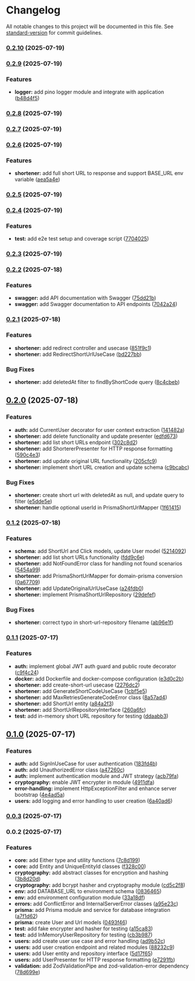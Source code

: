 # Changelog

All notable changes to this project will be documented in this file. See [standard-version](https://github.com/conventional-changelog/standard-version) for commit guidelines.

### [0.2.10](https://github.com/WagnerReis/url-shortener/compare/v0.2.9...v0.2.10) (2025-07-19)

### [0.2.9](https://github.com/WagnerReis/url-shortener/compare/v0.2.8...v0.2.9) (2025-07-19)


### Features

* **logger:** add pino logger module and integrate with application ([b48d4f5](https://github.com/WagnerReis/url-shortener/commit/b48d4f5284eba1854ae786f8ba38c8c87749eac0))

### [0.2.8](https://github.com/WagnerReis/url-shortener/compare/v0.2.7...v0.2.8) (2025-07-19)

### [0.2.7](https://github.com/WagnerReis/url-shortener/compare/v0.2.6...v0.2.7) (2025-07-19)

### [0.2.6](https://github.com/WagnerReis/url-shortener/compare/v0.2.5...v0.2.6) (2025-07-19)


### Features

* **shortener:** add full short URL to response and support BASE_URL env variable ([aea5a4e](https://github.com/WagnerReis/url-shortener/commit/aea5a4ed0cac00edb7909481dfcbaca898f0b8cf))

### [0.2.5](https://github.com/WagnerReis/url-shortener/compare/v0.2.4...v0.2.5) (2025-07-19)

### [0.2.4](https://github.com/WagnerReis/url-shortener/compare/v0.2.3...v0.2.4) (2025-07-19)


### Features

* **test:** add e2e test setup and coverage script ([7704025](https://github.com/WagnerReis/url-shortener/commit/7704025d87a9bba331cf2b0da2928ae9aeb48e78))

### [0.2.3](https://github.com/WagnerReis/url-shortener/compare/v0.2.2...v0.2.3) (2025-07-19)

### [0.2.2](https://github.com/WagnerReis/url-shortener/compare/v0.2.1...v0.2.2) (2025-07-18)


### Features

* **swagger:** add API documentation with Swagger ([75dd21b](https://github.com/WagnerReis/url-shortener/commit/75dd21b31203fb08fbed7abd8c4f0248929d5f6c))
* **swagger:** add Swagger documentation to API endpoints ([7042a24](https://github.com/WagnerReis/url-shortener/commit/7042a2423766786a2c45863eedc9bcca0c4346c2))

### [0.2.1](https://github.com/WagnerReis/url-shortener/compare/v0.2.0...v0.2.1) (2025-07-18)


### Features

* **shortener:** add redirect controller and usecase ([851f9c1](https://github.com/WagnerReis/url-shortener/commit/851f9c1caee97190535d9beb97d38d345dfdbef8))
* **shortener:** add RedirectShortUrlUseCase ([bd227bb](https://github.com/WagnerReis/url-shortener/commit/bd227bb01bebffb8d2d2c9104be1ee8a72b64cc6))


### Bug Fixes

* **shortener:** add deletedAt filter to findByShortCode query ([8c4cbeb](https://github.com/WagnerReis/url-shortener/commit/8c4cbeb80f0c77661790c0449e38bd2777ecbccf))

## [0.2.0](https://github.com/WagnerReis/url-shortener/compare/v0.1.2...v0.2.0) (2025-07-18)


### Features

* **auth:** add CurrentUser decorator for user context extraction ([141482a](https://github.com/WagnerReis/url-shortener/commit/141482a32f2aaa762c34073a57c151651f904d57))
* **shortener:** add delete functionality and update presenter ([edfd673](https://github.com/WagnerReis/url-shortener/commit/edfd67356b239830e8da82fe4bcafca6540da22e))
* **shortener:** add list short URLs endpoint ([302c8d2](https://github.com/WagnerReis/url-shortener/commit/302c8d24a32d3e59eb9a178b1aa4b86405b48cfe))
* **shortener:** add ShortererPresenter for HTTP response formatting ([590c4e3](https://github.com/WagnerReis/url-shortener/commit/590c4e3e26bdb9f4b7d69f4e99aadda897d05ea2))
* **shortener:** add update original URL functionality ([205cfc9](https://github.com/WagnerReis/url-shortener/commit/205cfc9ac44e8493ebbb0d4891317a0e4fb3ac47))
* **shortener:** implement short URL creation and update schema ([c9bcabc](https://github.com/WagnerReis/url-shortener/commit/c9bcabc92b6c300a14e023e0b7f1d20f2df6fb4d))


### Bug Fixes

* **shortener:** create short url with deletedAt as null, and update query to filter ([e5dde5e](https://github.com/WagnerReis/url-shortener/commit/e5dde5e827e209a7992c306dfedf13cff192fd9c))
* **shortener:** handle optional userId in PrismaShortUrlMapper ([1f61415](https://github.com/WagnerReis/url-shortener/commit/1f61415f895c90665390666a83086f87ba465464))

### [0.1.2](https://github.com/WagnerReis/url-shortener/compare/v0.1.1...v0.1.2) (2025-07-18)


### Features

* **schema:** add ShortUrl and Click models, update User model ([5214092](https://github.com/WagnerReis/url-shortener/commit/52140922438a6be94ef04f24d5ee7e1cffc7cfaa))
* **shortener:** add list short URLs functionality ([fdd9c6e](https://github.com/WagnerReis/url-shortener/commit/fdd9c6e09671f03f39bb2992845b54495081b004))
* **shortener:** add NotFoundError class for handling not found scenarios ([5454a99](https://github.com/WagnerReis/url-shortener/commit/5454a996de47ad8144bcc89f169a98c3e007cb2d))
* **shortener:** add PrismaShortUrlMapper for domain-prisma conversion ([0a67709](https://github.com/WagnerReis/url-shortener/commit/0a677090cb199859a8a1d38ae1770d9c4f9bbcb7))
* **shortener:** add UpdateOriginalUrlUseCase ([a24fdb0](https://github.com/WagnerReis/url-shortener/commit/a24fdb0042b3a3c372f2927436921455ccad8f3d))
* **shortener:** implement PrismaShortUrlRepository ([29defef](https://github.com/WagnerReis/url-shortener/commit/29defef65a8bbaebe793dad6beed303259fe20a0))


### Bug Fixes

* **shortener:** correct typo in short-url-repository filename ([ab96e1f](https://github.com/WagnerReis/url-shortener/commit/ab96e1fd405dc8eb4538d568bf3f574fc81fc674))

### [0.1.1](https://github.com/WagnerReis/url-shortener/compare/v0.1.0...v0.1.1) (2025-07-17)


### Features

* **auth:** implement global JWT auth guard and public route decorator ([c9f4c24](https://github.com/WagnerReis/url-shortener/commit/c9f4c24ffff0bf4c4438608029ef7788d6343b62))
* **docker:** add Dockerfile and docker-compose configuration ([e3d0c2b](https://github.com/WagnerReis/url-shortener/commit/e3d0c2b3d38231b932d0fce8055c7093edc9f321))
* **shortener:** add create-short-url usecase ([2276dc2](https://github.com/WagnerReis/url-shortener/commit/2276dc22cddfad2e765116347500a42e648924fb))
* **shortener:** add GenerateShortCodeUseCase ([1cbf5e5](https://github.com/WagnerReis/url-shortener/commit/1cbf5e5acc7ad8d62fa712fce90f317429e4f733))
* **shortener:** add MaxRetriesGenerateCodeError class ([8a57ad4](https://github.com/WagnerReis/url-shortener/commit/8a57ad497faf4fd82b980ea122cd2d58433c80ff))
* **shortener:** add ShortUrl entity ([a84a2f3](https://github.com/WagnerReis/url-shortener/commit/a84a2f35c14548e84676a0f47ba3f0df01c728fa))
* **shortener:** add ShortUrlRepositoryInterface ([260a6fc](https://github.com/WagnerReis/url-shortener/commit/260a6fc4c7ac744d105ea1b0a7c781fead508ffb))
* **test:** add in-memory short URL repository for testing ([ddaabb3](https://github.com/WagnerReis/url-shortener/commit/ddaabb3b3475ba3ba349c7b2ef353267fb63d591))

## [0.1.0](https://github.com/WagnerReis/url-shortener/compare/v0.0.3...v0.1.0) (2025-07-17)


### Features

* **auth:** add SignInUseCase for user authentication ([183fd4b](https://github.com/WagnerReis/url-shortener/commit/183fd4bc42370fe0502a51e5ed5ed29010514763))
* **auth:** add UnauthorizedError class ([a47260c](https://github.com/WagnerReis/url-shortener/commit/a47260c897be66fd4ec072e24b83a1fd7e47ca66))
* **auth:** implement authentication module and JWT strategy ([acb79fa](https://github.com/WagnerReis/url-shortener/commit/acb79fa7834d53d5d8ca30389d5e7d2bd89bdfe2))
* **cryptography:** enable JWT encrypter in module ([4911dfa](https://github.com/WagnerReis/url-shortener/commit/4911dfa36765b3dde80012e49cea838478f4e049))
* **error-handling:** implement HttpExceptionFilter and enhance server bootstrap ([4e4ad5a](https://github.com/WagnerReis/url-shortener/commit/4e4ad5abb1a6fa604a82793cb2d27c5e3c28850c))
* **users:** add logging and error handling to user creation ([6a40ad6](https://github.com/WagnerReis/url-shortener/commit/6a40ad617865fd6e9505e5683e127f7f5acbd6f9))

### [0.0.3](https://github.com/WagnerReis/url-shortener/compare/v0.0.2...v0.0.3) (2025-07-17)

### 0.0.2 (2025-07-17)


### Features

* **core:** add Either type and utility functions ([7c8d199](https://github.com/WagnerReis/url-shortener/commit/7c8d1991b144ec4968dcaba0b225a72c137cf1c9))
* **core:** add Entity and UniqueEntityId classes ([f328c00](https://github.com/WagnerReis/url-shortener/commit/f328c000f60e0bcb8f954e40f339536af9af73c8))
* **cryptography:** add abstract classes for encryption and hashing ([3b8d20d](https://github.com/WagnerReis/url-shortener/commit/3b8d20d41648e2f35732cd3ab315bec671c32dff))
* **cryptography:** add bcrypt hasher and cryptography module ([cd5c2f8](https://github.com/WagnerReis/url-shortener/commit/cd5c2f8bf0cd06d241363f8c4a9bd25fd88d3250))
* **env:** add DATABASE_URL to environment schema ([0836465](https://github.com/WagnerReis/url-shortener/commit/0836465936e419ecbbee2bf038fa47d9516ec3b6))
* **env:** add environment configuration module ([33a18df](https://github.com/WagnerReis/url-shortener/commit/33a18dfd1531bce6a70c36c0a615c4b0599c0e0d))
* **errors:** add ConflictError and InternalServerError classes ([a95e23c](https://github.com/WagnerReis/url-shortener/commit/a95e23c603a8b894dff3b5536444ba85eca4f971))
* **prisma:** add Prisma module and service for database integration ([a7f1d62](https://github.com/WagnerReis/url-shortener/commit/a7f1d62bb23a7707206f66068d576e01c90de9cc))
* **prisma:** create User and Url models ([0493f46](https://github.com/WagnerReis/url-shortener/commit/0493f4687ff11a9bdf05a678eb0194c5004775b9))
* **test:** add fake encrypter and hasher for testing ([a15ca83](https://github.com/WagnerReis/url-shortener/commit/a15ca8344a62b2349ba2ca13883bb00cc57e5bd3))
* **test:** add InMemoryUserRepository for testing ([cb3b987](https://github.com/WagnerReis/url-shortener/commit/cb3b987c101f100979996dfb07ed301472b43805))
* **users:** add create user use case and error handling ([ad9b52c](https://github.com/WagnerReis/url-shortener/commit/ad9b52c7236d68875f8cb2f3247f98869892f304))
* **users:** add user creation endpoint and related modules ([88232c9](https://github.com/WagnerReis/url-shortener/commit/88232c96ea644d29d02ddd029330c158b9a8e7ab))
* **users:** add User entity and repository interface ([5d17f65](https://github.com/WagnerReis/url-shortener/commit/5d17f658d1afcdfbea21d68301e9f18cc954be49))
* **users:** add UserPresenter for HTTP response formatting ([e7291fb](https://github.com/WagnerReis/url-shortener/commit/e7291fbf2e041241fc8e64668d0b17da31b80e44))
* **validation:** add ZodValidationPipe and zod-validation-error dependency ([78d699e](https://github.com/WagnerReis/url-shortener/commit/78d699ed7b0412c257a641534bb8dddb9fdbf749))
